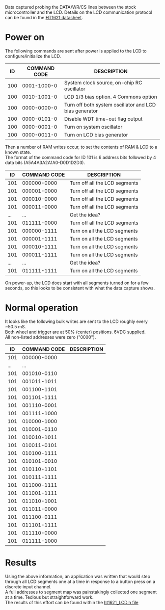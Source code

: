 Data captured probing the DATA/WR/CS lines between the stock microcontroller and the LCD.
Details on the LCD communication protocol can be found in the [HT1621 datasheet](https://www.seeedstudio.com/document/HT1621.pdf).

# Power on
The following commands are sent after power is applied to the LCD to configure/initialize the LCD.  

| ID  | COMMAND CODE | DESCRIPTION |
| --- | ------------ | ----------- |
| 100 | 0001-1000-0  | System clock source, on-chip RC oscillator |
| 100 | 0010-1001-0  | LCD 1/3 bias option. 4 Commons option |
| 100 | 0000-0000-0  | Turn off both system oscillator and LCD bias generator |
| 100 | 0000-0101-0  | Disable WDT time-out flag output |
| 100 | 0000-0001-0  | Turn on system oscillator |
| 100 | 0000-0011-0  | Turn on LCD bias generator |

Then a number of RAM writes occur, to set the contents of RAM & LCD to a known state.  
The format of the command code for ID 101 is 6 address bits followed by 4 data bits (A5A4A3A2A1A0-D0D1D2D3).

| ID  | COMMAND CODE | DESCRIPTION |
| --- | ------------ | ----------- |
| 101 | 000000-0000  | Turn off all the LCD segments |
| 101 | 000001-0000  | Turn off all the LCD segments |
| 101 | 000010-0000  | Turn off all the LCD segments |
| 101 | 000011-0000  | Turn off all the LCD segments |
| ... | ...          | Get the idea? |
| 101 | 011111-0000  | Turn off all the LCD segments |
| 101 | 000000-1111  | Turn on all the LCD segments |
| 101 | 000001-1111  | Turn on all the LCD segments |
| 101 | 000010-1111  | Turn on all the LCD segments |
| 101 | 000011-1111  | Turn on all the LCD segments |
| ... | ...          | Get the idea? |
| 101 | 011111-1111  | Turn on all the LCD segments |

On power-up, the LCD does start with all segments turned on for a few seconds, so this looks to be consistent with what the data capture shows.


# Normal operation
It looks like the following bulk writes are sent to the LCD roughly every ~50.5 mS.  
Both wheel and trigger are at 50% (center) positions. 6VDC supplied.  
All non-listed addresses were zero ("0000").  

| ID  | COMMAND CODE | DESCRIPTION |
| --- | ------------ | ----------- |
| 101 | 000000-0000  | |
| ... | ...  | |
| 101 | 001010-0110  | |
| 101 | 001011-1011  | |
| 101 | 001100-1101  | |
| 101 | 001101-1111  | |
| 101 | 001110-0001  | |
| 101 | 001111-1000  | |
| 101 | 010000-1000  | |
| 101 | 010001-0110  | |
| 101 | 010010-1011  | |
| 101 | 010011-0101  | |
| 101 | 010100-1111  | |
| 101 | 010101-0010  | |
| 101 | 010110-1101  | |
| 101 | 010111-1111  | |
| 101 | 011000-1111  | |
| 101 | 011001-1111  | |
| 101 | 011010-1001  | |
| 101 | 011011-0000  | |
| 101 | 011100-0111  | |
| 101 | 011101-1111  | |
| 101 | 011110-0000  | |
| 101 | 011111-1000  | |


# Results
Using the above information, an application was written that would step through all LCD segments one at a time in response to a button press on a discrete input channel.  
A full addresses to segment map was painstakingly collected one segment at a time. Tedious but straightforward work.  
The results of this effort can be found within the [ht1621_LCD.h file](https://github.com/jcorcoran/jjrc_xinput_controller/blob/master/jjrc_xinput_controller/src/ht1621_LCD/ht1621_LCD.h)
